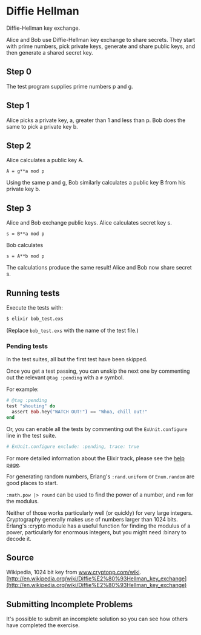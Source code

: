 # Diffie Hellman

Diffie-Hellman key exchange.

Alice and Bob use Diffie-Hellman key exchange to share secrets.  They
start with prime numbers, pick private keys, generate and share public
keys, and then generate a shared secret key.

## Step 0

The test program supplies prime numbers p and g.

## Step 1

Alice picks a private key, a, greater than 1 and less than p.  Bob does
the same to pick a private key b.

## Step 2

Alice calculates a public key A.

    A = g**a mod p

Using the same p and g, Bob similarly calculates a public key B from his
private key b.

## Step 3

Alice and Bob exchange public keys.  Alice calculates secret key s.

    s = B**a mod p

Bob calculates

    s = A**b mod p

The calculations produce the same result!  Alice and Bob now share
secret s.

## Running tests

Execute the tests with:

```bash
$ elixir bob_test.exs
```

(Replace `bob_test.exs` with the name of the test file.)


### Pending tests

In the test suites, all but the first test have been skipped.

Once you get a test passing, you can unskip the next one by
commenting out the relevant `@tag :pending` with a `#` symbol.

For example:

```elixir
# @tag :pending
test "shouting" do
  assert Bob.hey("WATCH OUT!") == "Whoa, chill out!"
end
```

Or, you can enable all the tests by commenting out the
`ExUnit.configure` line in the test suite.

```elixir
# ExUnit.configure exclude: :pending, trace: true
```

For more detailed information about the Elixir track, please
see the [help page](http://exercism.io/languages/elixir).

For generating random numbers, Erlang's `:rand.uniform` or `Enum.random` are
good places to start.

`:math.pow |> round` can be used to find the power of a number, and `rem` for
the modulus.

Neither of those works particularly well (or quickly) for very large integers.
Cryptography generally makes use of numbers larger than 1024 bits. Erlang's
:crypto module has a useful function for finding the modulus of a power,
particularly for enormous integers, but you might need :binary to decode it.

## Source

Wikipedia, 1024 bit key from www.cryptopp.com/wiki. [http://en.wikipedia.org/wiki/Diffie%E2%80%93Hellman_key_exchange](http://en.wikipedia.org/wiki/Diffie%E2%80%93Hellman_key_exchange)

## Submitting Incomplete Problems
It's possible to submit an incomplete solution so you can see how others have completed the exercise.

